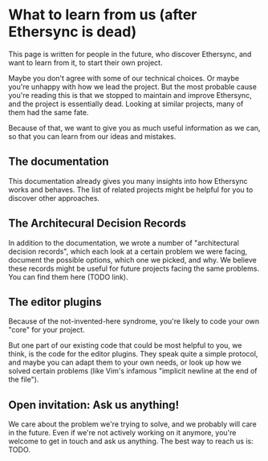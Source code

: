 # What to learn from us (after Ethersync is dead)

This page is written for people in the future, who discover Ethersync, and want to learn from it, to start their own project.

Maybe you don't agree with some of our technical choices. Or maybe you're unhappy with how we lead the project. But the most probable cause you're reading this is that we stopped to maintain and improve Ethersync, and the project is essentially dead. Looking at similar projects, many of them had the same fate.

Because of that, we want to give you as much useful information as we can, so that you can learn from our ideas and mistakes.

## The documentation

This documentation already gives you many insights into how Ethersync works and behaves. The list of related projects might be helpful for you to discover other approaches.

## The Architecural Decision Records

In addition to the documentation, we wrote a number of "architectural decision records", which each look at a certain problem we were facing, document the possible options, which one we picked, and why. We believe these records might be useful for future projects facing the same problems. You can find them here (TODO link).

## The editor plugins

Because of the not-invented-here syndrome, you're likely to code your own "core" for your project.

But one part of our existing code that could be most helpful to you, we think, is the code for the editor plugins. They speak quite a simple protocol, and maybe you can adapt them to your own needs, or look up how we solved certain problems (like Vim's infamous "implicit newline at the end of the file").

## Open invitation: Ask us anything!

We care about the problem we're trying to solve, and we probably will care in the future. Even if we're not actively working on it anymore, you're welcome to get in touch and ask us anything. The best way to reach us is: TODO.
